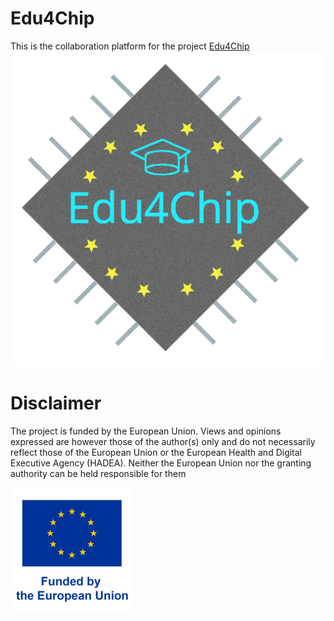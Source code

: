 # Edu4Chip
This is the collaboration platform for the project [Edu4Chip](https://www.ce.cit.tum.de/en/ce/forschung/gebiete/design-electronic-circuits-systems/edu4chip/)
![Edu4Chip logo](profile/edu4chipV1light.png "Edu4Chip")

# Disclaimer
The project is funded by the European Union. Views and opinions expressed are however those of the author(s) only and do not necessarily reflect those of the European Union or the European Health and Digital Executive Agency (HADEA). Neither the European Union nor the granting authority can be held responsible for them

![EU_Funding_logo](profile/csm_EN_fundedbyEU_VERTICAL_RGB_POS_41c6ffdf7e-1.webp "Funded by the EU") 


